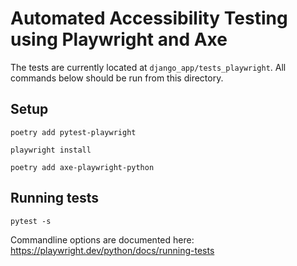 # Automated Accessibility Testing using Playwright and Axe

The tests are currently located at `django_app/tests_playwright`. All commands below should be run from this directory.

## Setup

`poetry add pytest-playwright`

`playwright install`

`poetry add axe-playwright-python`

## Running tests

`pytest -s`

Commandline options are documented here: https://playwright.dev/python/docs/running-tests
